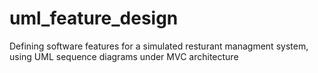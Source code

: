 # uml_feature_design
Defining software features for a simulated resturant managment system, using UML sequence diagrams under MVC architecture
